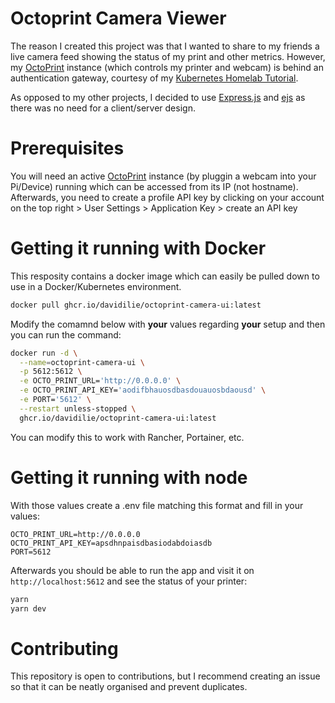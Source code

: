 # Octoprint Camera Viewer

The reason I created this project was that I wanted to share to my friends a live camera feed showing the status of my print and other metrics. However, my [OctoPrint](https://octoprint.org/) instance (which controls my printer and webcam) is behind an authentication gateway, courtesy of my [Kubernetes Homelab Tutorial](https://github.com/DavidIlie/kubernetes-setup/tree/master/8%20-%20authelia).

As opposed to my other projects, I decided to use [Express.js](https://expressjs.com/) and [ejs](https://ejs.co/) as there was no need for a client/server design.

# Prerequisites

You will need an active [OctoPrint](https://octoprint.org/) instance (by pluggin a webcam into your Pi/Device) running which can be accessed from its IP (not hostname). Afterwards, you need to create a profile API key by clicking on your account on the top right > User Settings > Application Key > create an API key

# Getting it running with Docker

This resposity contains a docker image which can easily be pulled down to use in a Docker/Kubernetes environment.

```bash
docker pull ghcr.io/davidilie/octoprint-camera-ui:latest
```

Modify the comamnd below with **your** values regarding **your** setup and then you can run the command:

```bash
docker run -d \
  --name=octoprint-camera-ui \
  -p 5612:5612 \
  -e OCTO_PRINT_URL='http://0.0.0.0' \
  -e OCTO_PRINT_API_KEY='aodifbhauosdbasdouauosbdaousd' \
  -e PORT='5612' \
  --restart unless-stopped \
  ghcr.io/davidilie/octoprint-camera-ui:latest
```

You can modify this to work with Rancher, Portainer, etc.

# Getting it running with node

With those values create a .env file matching this format and fill in your values:

```env
OCTO_PRINT_URL=http://0.0.0.0
OCTO_PRINT_API_KEY=apsdhnpaisdbasiodabdoiasdb
PORT=5612
```

Afterwards you should be able to run the app and visit it on `http://localhost:5612` and see the status of your printer:

```bash
yarn
yarn dev
```

# Contributing

This repository is open to contributions, but I recommend creating an issue so that it can be neatly organised and prevent duplicates.
